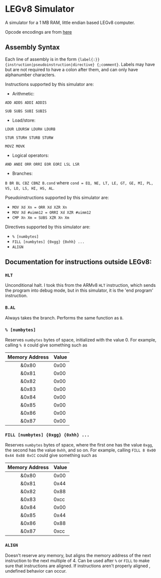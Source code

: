 LEGv8 Simulator
===============

A simulator for a 1 MB RAM, little endian based LEGv8 computer.

Opcode encodings are from [here](https://www.eecs.umich.edu/courses/eecs370/eecs370.f20/resources/materials/ARM-v8-Quick-Reference-Guide.pdf.)

## Assembly Syntax

Each line of assembly is in the form
`{label{:}} {instruction|pseudoinstruction|directive} {;comment}`. Labels may have but are not required to have a
 colon after them, and can only have alphanumber characters.

Instructions supported by this simulator are:

- Arithmetic:

`ADD
ADDS
ADDI
ADDIS`

`SUB
SUBS
SUBI
SUBIS`

- Load/store:

`LDUR
LDURSW
LDURH
LDURB`

`STUR
STURH
STURB
STURW`

`MOVZ
MOVK`

- Logical operators:

`AND
ANDI
ORR
ORRI
EOR
EORI
LSL
LSR`

- Branches:

`B
BR
BL
CBZ
CBNZ
B.cond`
where `cond = EQ, NE, LT, LE, GT, GE, MI, PL, VS, LO, LS, HI, HS, AL`.

Pseudoinstructions supported by this simulator are:

+ `MOV Xd Xn = ORR Xd XZR Xn`
+ `MOV Xd #uimm12 = ORRI Xd XZR #uimm12`
+ `CMP Xn Xm = SUBS XZR Xn Xm`

Directives supported by this simulator are:
+ `% [numbytes]`
+ `FILL [numbytes] {0xgg} {0xhh} ...`
+ `ALIGN`

## Documentation for instructions outside LEGv8:

### `HLT`
Unconditional halt. I took this from the ARMv8 `HLT` instruction, which sends the program into debug mode, but in
 this simulator, it is the 'end program' instruction.

### `B.AL`
Always takes the branch. Performs the same function as `B`.

### `% [numbytes]`
Reserves `numbytes` bytes of space, initialized with the value 0. For example, calling `% 8` could give something
 such as
 
 | Memory Address | Value |
 | :------------: | :---- |
 |     &0x80      | 0x00  |
 |     &0x81      | 0x00  |
 |     &0x82      | 0x00  |
 |     &0x83      | 0x00  |
 |     &0x84      | 0x00  |
 |     &0x85      | 0x00  |
 |     &0x86      | 0x00  |
 |     &0x87      | 0x00  |

### `FILL [numbytes] {0xgg} {0xhh} ...`
Reserves `numbytes` bytes of space, where the first one has the value `0xgg`, the second has the value `0xhh`, and so
 on. For example, calling `FILL 8 0x00 0x44 0x88 0xCC` could give something such as
 
 | Memory Address | Value |
 | :------------: | :---- |
 |     &0x80      | 0x00  |
 |     &0x81      | 0x44  |
 |     &0x82      | 0x88  |
 |     &0x83      | 0xcc  |
 |     &0x84      | 0x00  |
 |     &0x85      | 0x44  |
 |     &0x86      | 0x88  |
 |     &0x87      | 0xcc  |

### `ALIGN`
Doesn't reserve any memory, but aligns the memory address of the next instruction to the next multiple of 4. Can be
 used after `%` or `FILL` to make sure that instructions are aligned. If instructions aren't properly aligned
 , undefined behavior can occur.
